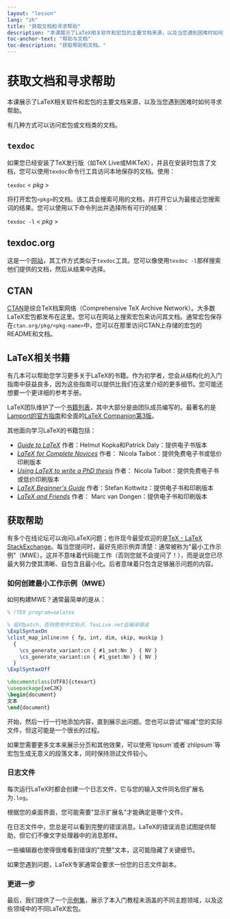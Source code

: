 ```yaml
---
layout: "lesson"
lang: "zh"
title: "获取文档和寻求帮助"
description: "本课展示了LaTeX相关软件和宏包的主要文档来源，以及当您遇到困难时如何寻求帮助。"
toc-anchor-text: "帮助与文档"
toc-description: "获取帮助和文档。"
---
```


# 获取文档和寻求帮助

<span
  class="summary">本课展示了LaTeX相关软件和宏包的主要文档来源，以及当您遇到困难时如何寻求帮助。</span>

有几种方式可以访问宏包或文档类的文档。

## `texdoc`

如果您已经安装了TeX发行版（如TeX Live或MiKTeX），并且在安装时包含了文档，您可以使用`texdoc`命令行工具访问本地保存的文档。使用：

`texdoc` < _pkg_ >

将打开宏包`<pkg>`的文档。该工具会搜索可用的文档，并打开它认为最接近您搜索词的结果。您可以使用以下命令列出并选择所有可行的结果：

`texdoc -l` < _pkg_ >

## texdoc.org

这是一个[网站](https://texdoc.org/)，其工作方式类似于`texdoc`工具。您可以像使用`texdoc -l`那样搜索他们提供的文档，然后从结果中选择。

## CTAN

[CTAN](https://www.ctan.org)是综合TeX档案网络（Comprehensive TeX Archive Network）。大多数LaTeX宏包都发布在这里。您可以在网站上搜索宏包来访问其文档。通常宏包保存在`ctan.org/pkg/<pkg-name>`中，您可以在那里访问CTAN上存储的宏包的README和文档。

## LaTeX相关书籍

有几本可以帮助您学习更多关于LaTeX的书籍。作为初学者，您会从结构化的入门指南中获益良多，因为这些指南可以提供比我们在这里介绍的更多细节。您可能还想要一个更详细的参考手册。

LaTeX团队维护了一个[书籍列表](https://www.latex-project.org/help/books/)，其中大部分是由团队成员编写的。最著名的是[Lamport的官方指南](https://www.informit.com/store/latex-a-document-preparation-system-9780201529838)和全面的[LaTeX Companion第3版](https://www.informit.com/store/latex-companion-parts-i-ii-3rd-edition-9780138166489)。

其他面向学习LaTeX的书籍包括：

- [_Guide to
  LaTeX_](https://www.informit.com/store/guide-to-latex-9780132651714) 作者：Helmut
  Kopka和Patrick Daly：提供电子书版本
- [_LaTeX for Complete Novices_](https://www.dickimaw-books.com/latex/novices/) 作者：
  Nicola Talbot：提供免费电子书或低价印刷版本
- [_Using LaTeX to write a PhD
  thesis_](https://www.dickimaw-books.com/latex/thesis/) 作者：
  Nicola Talbot：提供免费电子书或低价印刷版本
- [_LaTeX Beginner's Guide_](https://www.packtpub.com/gb/hardware-and-creative/latex-beginners-guide)
  作者：Stefan Kottwitz：提供电子书和印刷版本
- [_LaTeX and Friends_](https://www.springer.com/gp/book/9783642238154) 作者：
  Marc van Dongen：提供电子书和印刷版本

## 获取帮助

有多个在线论坛可以询问LaTeX问题；也许现今最受欢迎的是[TeX - LaTeX StackExchange](https://tex.stackexchange.com)。每当您提问时，最好先把示例弄清楚：通常被称为"最小工作示例"（MWE）。这并不意味着代码能工作（否则您就不会提问了！），而是说您已尽最大努力使其清晰、自包含且最小化。后者意味着只包含足够展示问题的内容。

### 如何创建最小工作示例（MWE）

如何构建MWE？通常最简单的是从：

```latex
% !TEX program=xelatex

% 临时patch，否则使用中文标点，TexLive.net会编译错误
\ExplSyntaxOn
\clist_map_inline:nn { fp, int, dim, skip, muskip }
  {
    \cs_generate_variant:cn { #1_set:Nn }  { NV }
    \cs_generate_variant:cn { #1_gset:Nn } { NV }
  }
\ExplSyntaxOff

\documentclass[UTF8]{ctexart}
\usepackage{xeCJK}
\begin{document}
文本
\end{document}
```

开始，然后一行一行地添加内容，直到展示出问题。您也可以尝试"缩减"您的实际文件，但这可能是一个很长的过程。

<p 
  class="hint">如果您需要更多文本来展示分页和其他效果，可以使用`lipsum`或者`zhlipsum`等宏包生成无意义的段落文本，同时保持测试文件较小。</p>

### 日志文件

每次运行LaTeX时都会创建一个日志文件，它与您的输入文件同名但扩展名为`.log`。

<p 
  class="hint">根据您的桌面界面，您可能需要"显示扩展名"才能确定是哪个文件。</p>

在日志文件中，您总是可以看到完整的错误消息。LaTeX的错误消息试图提供帮助，但它们不像文字处理器中的消息那样。

<p 
  class="hint">一些编辑器也使得很难看到错误的"完整"文本，这可能隐藏了关键细节。</p>

如果您遇到问题，LaTeX专家通常会要求一份您的日志文件副本。

### 更进一步

最后，我们提供了一个[示例集](./extra-01)，展示了本入门教程未涵盖的不同主题领域，以及这些领域中的不同LaTeX宏包。
